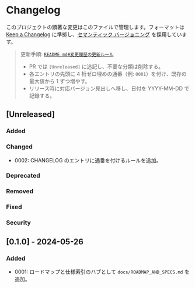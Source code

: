 # Changelog

このプロジェクトの顕著な変更はこのファイルで管理します。フォーマットは [Keep a Changelog](https://keepachangelog.com/ja/1.1.0/) に準拠し、[セマンティック バージョニング](https://semver.org/spec/v2.0.0.html) を採用しています。

> 更新手順: [`README.md#変更履歴の更新ルール`](README.md#%E5%A4%89%E6%9B%B4%E5%B1%A5%E6%AD%B4%E3%81%AE%E6%9B%B4%E6%96%B0%E3%83%AB%E3%83%BC%E3%83%AB)
> - PR では `[Unreleased]` に追記し、不要な分類は削除する。
> - 各エントリの先頭に 4 桁ゼロ埋めの通番（例: `0001`）を付け、既存の最大値から 1 ずつ増やす。
> - リリース時に対応バージョン見出しへ移し、日付を YYYY-MM-DD で記録する。

## [Unreleased]

### Added
### Changed
- 0002: CHANGELOG のエントリに通番を付けるルールを追加。
### Deprecated
### Removed
### Fixed
### Security

## [0.1.0] - 2024-05-26

### Added
- 0001: ロードマップと仕様索引のハブとして `docs/ROADMAP_AND_SPECS.md` を追加。

